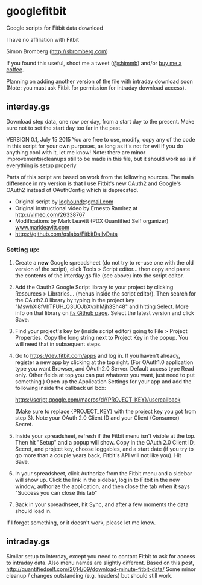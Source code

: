 # googlefitbit
Google scripts for Fitbit data download

I have no affiliation with Fitbit

Simon Bromberg (http://sbromberg.com) 

If you found this useful, shoot me a tweet ([@shimmb](https://twitter.com/shimmb "My Twitter")) and/or [buy me a coffee](https://cash.me/$himmy).

Planning on adding another version of the file with intraday download soon (Note: you must ask Fitbit for permission for intraday download access).

## interday.gs
Download step data, one row per day, from a start day to the present. Make sure not to set the start day too far in the past.

VERSION 0.1, July 15 2015
You are free to use, modify, copy any of the code in this script for your own purposes, as long as it's not for evil
If you do anything cool with it, let me know!
Note: there are minor improvements/cleanups still to be made in this file, but it should work as is if everything is setup properly

Parts of this script are based on work from the following sources.  The main difference in my version is that I use Fitbit's new OAuth2 and Google's OAuth2 instead of OAuthConfig which is deprecated.

- Original script by loghound@gmail.com
- Original instructional video by Ernesto Ramirez at http://vimeo.com/26338767
- Modifications by Mark Leavitt (PDX Quantified Self organizer) www.markleavitt.com
- https://github.com/qslabs/FitbitDailyData

### Setting up:
1. Create a **new** Google spreadsheet (do not try to re-use one with the old version of the script), click Tools > Script editor... then copy and paste the contents of the interday.gs file (see above) into the script editor.

2. Add the Oauth2 Google Script library to your project by clicking Resources > Libraries... (menus inside the script editor). Then search for the OAuth2.0 library by typing in the project key "MswhXl8fVhTFUH_Q3UOJbXvxhMjh3Sh48" and hitting Select. More info on that library on [its Github page](https://github.com/googlesamples/apps-script-oauth2 "apps-script-oauth2"). Select the latest version and click Save.

3. Find your project's key by (inside script editor) going to File > Project Properties. Copy the long string next to Project Key in the popup. You will need that in subsequent steps. 

4. Go to https://dev.fitbit.com/apps and log in. If you haven't already, register a new app by clicking at the top right. (For OAuth1.0 application type you want Browser, and OAuth2.0 Server. Default access type Read only. Other fields at top you can put whatever you want, just need to put something.)
Open up the Application Settings for your app and add the following inside the callback url box: 

     https://script.google.com/macros/d/{PROJECT_KEY}/usercallback
     
     (Make sure to replace {PROJECT_KEY} with the project key you got from step 3).
Note your OAuth 2.0 Client ID and your Client (Consumer) Secret.

5. Inside your spreadsheet, refresh if the Fitbit menu isn't visible at the top. Then hit "Setup" and a popup will show. Copy in the OAuth 2.0 Client ID, Secret, and project key, choose loggables, and a start date (if you try to go more than a couple years back, Fitbit's API will not like you). Hit Save.

6. In your spreadsheet, click Authorize from the Fitbit menu and a sidebar will show up. Click the link in the sidebar, log in to Fitbit in the new window, authorize the application, and then close the tab when it says "Success you can close this tab"

7. Back in your spreadhseet, hit Sync, and after a few moments the data should load in.

If I forgot something, or it doesn't work, please let me know.

## intraday.gs
Similar setup to interday, except you need to contact Fitbit to ask for access to intraday data. Also menu names are slightly different.
Based on this post, http://quantifiedself.com/2014/09/download-minute-fitbit-data/
Some minor cleanup / changes outstanding (e.g. headers) but should still work.

